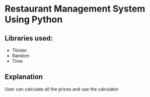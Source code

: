 <h1>Restaurant Management System Using Python</h1>

<h2>Libraries used:</h2>
<ul>
    <li>Tkinter</li>
    <li>Random</li>
    <li>Time</li>
</ul>

<h2>Explanation</h2>
<p>User can calculate all the prices and use the calculator</p>
